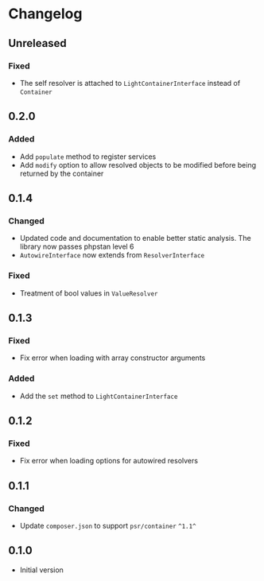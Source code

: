 # Changelog

## Unreleased

### Fixed

- The self resolver is attached to `LightContainerInterface` instead of
  `Container`

## 0.2.0

### Added

- Add `populate` method to register services
- Add `modify` option to allow resolved objects to be modified before being
  returned by the container

## 0.1.4

### Changed

- Updated code and documentation to enable better static analysis. The library
  now passes phpstan level 6
- `AutowireInterface` now extends from `ResolverInterface`

### Fixed

- Treatment of bool values in `ValueResolver`

## 0.1.3

### Fixed

- Fix error when loading with array constructor arguments

### Added

- Add the `set` method to `LightContainerInterface`

## 0.1.2

### Fixed

- Fix error when loading options for autowired resolvers

## 0.1.1

### Changed

- Update `composer.json` to support `psr/container` `^1.1^`

## 0.1.0

- Initial version